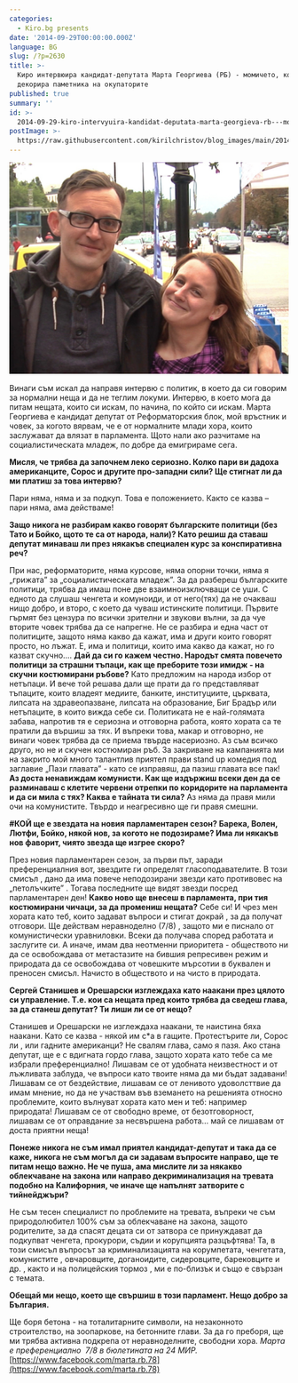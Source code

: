 ```yaml
---
categories:
  - Kiro.bg presents
date: '2014-09-29T00:00:00.000Z'
language: BG
slug: /?p=2630
title: >-
  Киро интервюира кандидат-депутата Марта Георгиева (РБ) - момичето, което
  декорира паметника на окупаторите
published: true
summary: ''
id: >-
  2014-09-29-kiro-intervyuira-kandidat-deputata-marta-georgieva-rb---momicheto-koeto-dekorira-pametnika-na-okupatorite
postImage: >-
  https://raw.githubusercontent.com/kirilchristov/blog_images/main/2014/09/km-copy_Snapseed.jpg
---
```


![Kiro s Marta Georgieva](https://raw.githubusercontent.com/kirilchristov/blog_images/main/2014/09/km-copy_Snapseed.jpg)

 Винаги съм искал да направя интервю с политик, в което да си говорим за нормални неща и да не теглим локуми. Интервю, в което мога да питам нещата, които си искам, по начина, по който си искам. Марта Георгиева е кандидат депутат от Реформаторския блок, мой връстник и човек, за когото вярвам, че е от нормалните млади хора, които заслужават да влязат в парламента. Щото нали ако разчитаме на социалистическата младеж, по добре да емигрираме сега. 

**Мисля, че трябва да започнем леко сериозно. Колко пари ви дадоха американците, Сорос и другите про-западни сили? Ще стигнат ли да ми платиш за това интервю?**

 Пари няма, няма и за подкуп. Това е положението. Както се казва – пари няма, ама действаме! 

**Защо никога не разбирам какво говорят българските политици (без Тато и Бойко, щото те са от народа, нали)? Като решиш да ставаш депутат минаваш ли през някакъв специален курс за конспиративна реч?**

 При нас, реформаторите, няма курсове, няма опорни точки, няма я „грижата” за „социалистическата младеж”. За да разбереш българските политици, трябва да имаш поне две взаимноизключващи се уши. С едното да слушаш ченгета и комуноиди, и от него(тях) да не очакваш нищо добро, и второ, с което да чуваш истинските политици. Първите гърмят без цензура по всички зрителни и звукови вълни, за да чуе вторите човек трябва да се напрегне. Не се разбира и една част от политиците, защото няма какво да кажат, има и други които говорят просто, но лъжат. Е, има и политици, които има какво да кажат, но го казват скучно…. **Дай да си го кажем честно. Народът смята повечето политици за страшни тъпаци, как ще преборите този имидж - на скучни костюмирани ръбове?** Като предложим на народа избор от нетъпаци. И вече той решава дали ще прати да го представляват тъпаците, които владеят медиите, банките, институциите, църквата, липсата на здравеопазване, липсата на образование, Биг Брадър или нетъпаците, в които вижда себе си. Политиката не е най-голямата забава, напротив тя е сериозна и отговорна работа, която хората са те пратили да вършиш за тях. И въпреки това, макар и отговорно, не винаги човек трябва да се приема твърде насериозно. Аз съм всичко друго, но не и скучен костюмиран ръб. За закриване на кампанията ми на закрито мой много талантлив приятел прави stаnd up комедия под заглавие „Пази главата” - като се изправяш, да пазиш главата все пак! **Аз доста ненавиждам комунисти. Как ще издържиш всеки ден да се разминаваш с клетите червени отрепки по коридорите на парламента и да си мила с тях? Каква е тайната ти сила?** Аз няма да правя мили очи на комунистите. Твърдо и неагресивно ще ги правя смешни. 

**#КОЙ ще е звездата на новия парламентарен сезон? Барека, Волен, Лютфи, Бойко, някой нов, за когото не подозираме? Има ли някакъв нов фаворит, чиято звезда ще изгрее скоро?**

 През новия парламентарен сезон, за първи път, заради преференциалния вот, звездите ги определят гласоподавателите. В този смисъл , дано да има повече неподозирани звезди като противовес на „петолъчките” . Тогава последните ще видят звезди посред парламентарен ден! **Какво ново ще внесеш в парламента, при тия костюмирани чичаци, за да промениш нещата?** Себе си! И чрез мен хората като теб, които задават въпроси и стигат докрай , за да получат отговори. Ще действам неравноделно (7/8) , защото ми е писнало от комунистически уравниловки. Всеки да получава според работата и заслугите си. А иначе, имам два неотменни приоритета - обществото ни да се освобождава от метастазите на бившия репресивен режим и природата да се освобождава от човешките мърсотии в буквален и преносен смисъл. Начисто в обществото и на чисто в природата. 

**Сергей Станишев и Орешарски изглеждаха като наакани през цялото си управление. Т.е. кои са нещата пред които трябва да сведеш глава, за да станеш депутат? Ти лиши ли се от нещо?**

 Станишев и Орешарски не изглеждаха наакани, те наистина бяха наакани. Като се казва - някой им с\*а в гащите. Протестърите ли, Сорос ли , или гадните американци? Не свалям глава, само я пазя. Ако стана депутат, ще е с вдигната гордо глава, защото хората като тебе са ме избрали преференциално! Лишавам се от удобната неизвестност и от лъжливата заблуда, че въпроси като твоите няма да ми бъдат задавани! Лишавам се от бездействие, лишавам се от ленивото удоволсттвие да имам мнение, но да не участвам във вземането на решенията относно проблемите, които вълнуват хората като мен и теб: например природата! Лишавам се от свободно време, от безотговорност, лишавам се от оправдание за несвършена работа… май се лишавам от доста приятни неща! 

**Понеже никога не съм имал приятел кандидат-депутат и така да се каже, никога не съм могъл да си задавам въпросите направо, ще те питам нещо важно. Не че пуша, ама мислите ли за някакво облекчаване на закона или направо декриминализация на тревата подобно на Калифорния, че иначе ще напълнят затворите с тийнейджъри?**

 Не съм тесен специалист по проблемите на тревата, въпреки че съм природолюбител 100% съм за облекчаване на закона, защото родителите, за да спасят децата си от затвора се принуждават да подкупват ченгета, прокурори, съдии и корупцията разцъфтява! Та, в този смисъл въпросът за криминализацията на корумпетата, ченгетата, комунистите , овчаровците, доганоидите, сидеровците, барековците и др. , както и на полицейския тормоз , ми е по-близък и също е свързан с темата. 

**Обещай ми нещо, което ще свършиш в този парламент. Нещо добро за България.**

 Ще боря бетона - на тоталитарните символи, на незаконното строителство, на зоопаркове, на бетонните глави. За да го преборя, ще ми трябва активна подкрепа от неравноделните, свободни хора. _Марта е преференциално  7/8 в бюлетината на 24 МИР._ [https://www.facebook.com/marta.rb.78](https://www.facebook.com/marta.rb.78)
